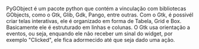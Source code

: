 PyGObject é um pacote python que contém a vinculação com bibliotecas GObjects, como o Gtk, Glib, Gdk, Pango, entre outras.
Com o Gtk, é possivél criar telas interativas, ele é organizado em forma de Tabela, Grid e Box. Basicamente ele é estruturado em linhas e colunas.
O Gtk usa orientação a eventos, ou seja, enquando ele não receber um sinal do widget, por exemplo "Clicked", ele fica adormecido até que seja dado uma ação.
